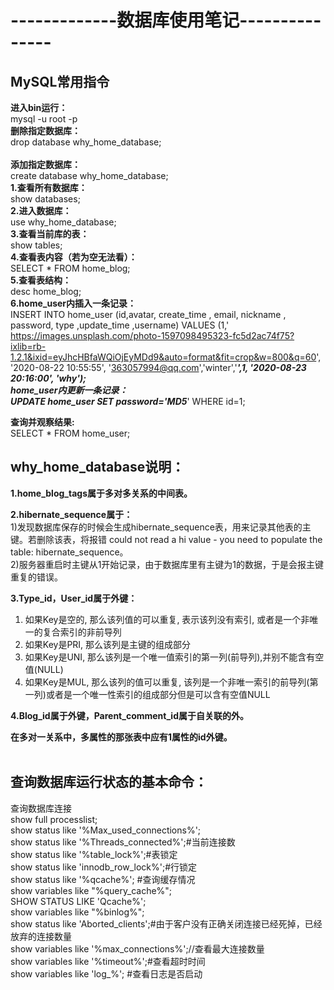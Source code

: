 # -------------数据库使用笔记---------------


## MySQL常用指令

**进入bin运行：**</br>
mysql -u root -p
</br>
**删除指定数据库：**</br>
drop database why_home_database;	
</br>
**添加指定数据库：**</br>
create database why_home_database; 
</br>
**1.查看所有数据库：**</br>
show databases;</br>
**2.进入数据库：**</br>
use why_home_database;</br>
**3.查看当前库的表：**</br>
show tables;</br>
**4.查看表内容（若为空无法看）：**</br>
SELECT * FROM home_blog;</br>
**5.查看表结构：**</br>
desc home_blog;</br>
**6.home_user内插入一条记录：**</br>
INSERT INTO home_user (id,avatar, create_time , email, nickname , password, type ,update_time ,username) VALUES (1,' https://images.unsplash.com/photo-1597098495323-fc5d2ac74f75?ixlib=rb-1.2.1&ixid=eyJhcHBfaWQiOjEyMDd9&auto=format&fit=crop&w=800&q=60', '2020-08-22 10:55:55', '363057994@qq.com','winter','*******',1, '2020-08-23 20:16:00', 'why');</br>
**home_user内更新一条记录：**</br>
UPDATE home_user SET password='MD5*******' WHERE id=1;</br>

**查询并观察结果:**</br>
SELECT * FROM home_user;</br>





## why_home_database说明：</br>
**1.home_blog_tags属于多对多关系的中间表。**</br>

**2.hibernate_sequence属于：**</br>
1)发现数据库保存的时候会生成hibernate_sequence表，用来记录其他表的主键。若删除该表，将报错
could not read a hi value - you need to populate the table: hibernate_sequence。</br>
2)服务器重启时主键从1开始记录，由于数据库里有主键为1的数据，于是会报主键重复的错误。</br>

**3.Type_id，User_id属于外键：**</br>
1. 如果Key是空的, 那么该列值的可以重复, 表示该列没有索引, 或者是一个非唯一的复合索引的非前导列</br>
2. 如果Key是PRI,  那么该列是主键的组成部分</br>
3. 如果Key是UNI,  那么该列是一个唯一值索引的第一列(前导列),并别不能含有空值(NULL)</br>
4. 如果Key是MUL,  那么该列的值可以重复, 该列是一个非唯一索引的前导列(第一列)或者是一个唯一性索引的组成部分但是可以含有空值NULL</br>

**4.Blog_id属于外键，Parent_comment_id属于自关联的外。**</br>

**在多对一关系中，多属性的那张表中应有1属性的id外键。**</br></br>



## 查询数据库运行状态的基本命令：</br>
查询数据库连接</br>
show full  processlist;</br>
show status like '%Max_used_connections%';</br>
show status like '%Threads_connected%';#当前连接数</br>
show status like '%table_lock%';#表锁定</br>
show status like 'innodb_row_lock%';#行锁定</br>
show status like '%qcache%'; #查询缓存情况</br>
show variables like "%query_cache%";</br>
SHOW STATUS LIKE 'Qcache%';</br>
show variables like "%binlog%";</br>
show status like 'Aborted_clients';#由于客户没有正确关闭连接已经死掉，已经放弃的连接数量</br>
show variables like '%max_connections%';//查看最大连接数量</br>
show variables like '%timeout%';#查看超时时间</br>
show variables like 'log_%'; #查看日志是否启动</br>

